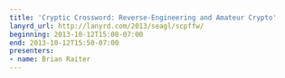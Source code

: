 ```yaml
---
title: 'Cryptic Crossword: Reverse-Engineering and Amateur Crypto'
lanyrd_url: http://lanyrd.com/2013/seagl/scpffw/
beginning: 2013-10-12T15:00-07:00
end: 2013-10-12T15:50-07:00
presenters:
- name: Brian Raiter
---
```

